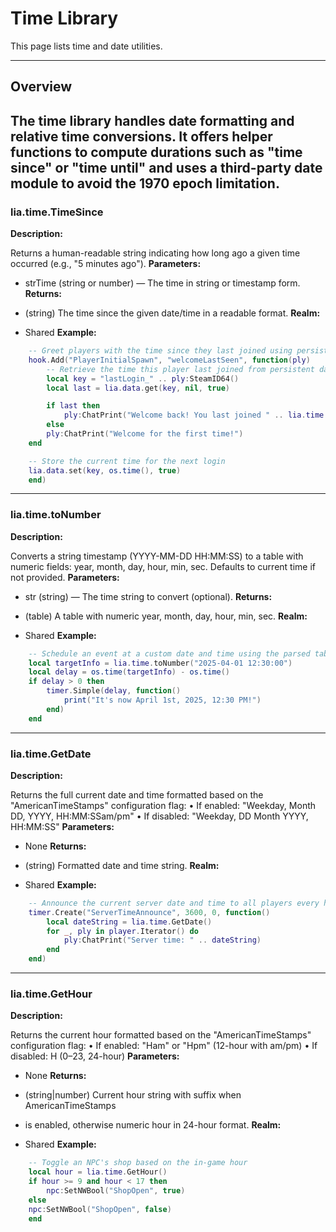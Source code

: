 # Time Library

This page lists time and date utilities.

---

## Overview

The time library handles date formatting and relative time conversions. It offers helper functions to compute durations such as "time since" or "time until" and uses a third-party date module to avoid the 1970 epoch limitation.
---

### lia.time.TimeSince

**Description:**

Returns a human-readable string indicating how long ago a given time occurred (e.g., "5 minutes ago").
**Parameters:**

* strTime (string or number) — The time in string or timestamp form.
**Returns:**

* (string) The time since the given date/time in a readable format.
**Realm:**

* Shared
**Example:**

```lua
    -- Greet players with the time since they last joined using persistence data
    hook.Add("PlayerInitialSpawn", "welcomeLastSeen", function(ply)
        -- Retrieve the time this player last joined from persistent data
        local key = "lastLogin_" .. ply:SteamID64()
        local last = lia.data.get(key, nil, true)

        if last then
            ply:ChatPrint("Welcome back! You last joined " .. lia.time.TimeSince(last) .. ".")
        else
        ply:ChatPrint("Welcome for the first time!")
    end

    -- Store the current time for the next login
    lia.data.set(key, os.time(), true)
    end)
```

---


### lia.time.toNumber

    
**Description:**

Converts a string timestamp (YYYY-MM-DD HH:MM:SS) to a table with numeric fields:
year, month, day, hour, min, sec. Defaults to current time if not provided.
**Parameters:**

* str (string) — The time string to convert (optional).
**Returns:**

* (table) A table with numeric year, month, day, hour, min, sec.
**Realm:**

* Shared
**Example:**

```lua
    -- Schedule an event at a custom date and time using the parsed table
    local targetInfo = lia.time.toNumber("2025-04-01 12:30:00")
    local delay = os.time(targetInfo) - os.time()
    if delay > 0 then
        timer.Simple(delay, function()
            print("It's now April 1st, 2025, 12:30 PM!")
        end)
    end
```

---


### lia.time.GetDate

    
**Description:**

Returns the full current date and time formatted based on the
"AmericanTimeStamps" configuration flag:
• If enabled: "Weekday, Month DD, YYYY, HH:MM:SSam/pm"
• If disabled: "Weekday, DD Month YYYY, HH:MM:SS"
**Parameters:**

* None
**Returns:**

* (string) Formatted date and time string.
**Realm:**

* Shared
**Example:**

```lua
    -- Announce the current server date and time to all players every hour
    timer.Create("ServerTimeAnnounce", 3600, 0, function()
        local dateString = lia.time.GetDate()
        for _, ply in player.Iterator() do
            ply:ChatPrint("Server time: " .. dateString)
        end
    end)
```

---


### lia.time.GetHour

    
**Description:**

Returns the current hour formatted based on the
"AmericanTimeStamps" configuration flag:
• If enabled: "Ham" or "Hpm" (12-hour with am/pm)
• If disabled: H (0–23, 24-hour)
**Parameters:**

* None
**Returns:**

* (string|number) Current hour string with suffix when AmericanTimeStamps
* is enabled, otherwise numeric hour in 24-hour format.
**Realm:**

* Shared
**Example:**

```lua
    -- Toggle an NPC's shop based on the in-game hour
    local hour = lia.time.GetHour()
    if hour >= 9 and hour < 17 then
        npc:SetNWBool("ShopOpen", true)
    else
    npc:SetNWBool("ShopOpen", false)
    end
```
